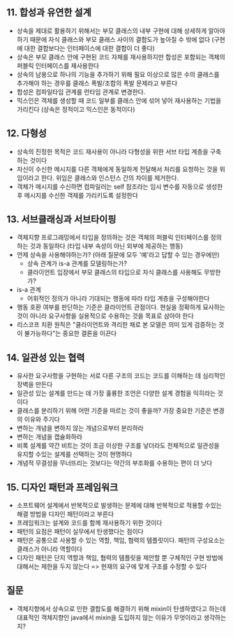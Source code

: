 ## 11. 합성과 유연한 설계
- 상속을 제대로 활용하기 위해서는 부모 클래스의 내부 구현에 대해 상세하게 알아야 하기 때문에 자식 클래스와 부모 클래스 사이의 결합도가 높아질 수 밖에 없다 (구현에 대한 결합보다는 인터페이스에 대한 결합이 더 좋다)
- 상속은 부모 클래스 안에 구현된 코드 자체를 재사용하지만 합성은 포함되는 객체의 퍼블릭 인터페이스를 재사용한다
- 상속의 남용으로 하나의 기능을 추가하기 위해 필요 이상으로 많은 수의 클래스를 추가해야 하는 경우를 클래스 폭발/조합의 폭발 문제라고 부른다
- 합성은 컴파일타임 관계를 런타임 관계로 변경한다.
- 믹스인은 객체를 생성할 때 코드 일부를 클래스 안에 섞어 넣어 재사용하는 기법을 가리킨다 (상속은 정적이고 믹스인은 동적이다)

## 12. 다형성
- 상속의 진정한 목적은 코드 재사용이 아니라 다형성을 위한 서브 타입 계층을 구축하는 것이다
- 자신이 수신한 메시지를 다른 객체에게 동일하게 전달해서 처리를 요청하는 것을 위임이라고 한다. 위임은 클래스와 인스턴스 간의 차이를 제거한다.
- 객체가 메시지를 수신하면 컴파일러는 self 참조라는 임시 변수를 자동으로 생성한 후 메시지를 수신한 객체를 가리키도록 설정한다

## 13. 서브클래싱과 서브타이핑
- 객체지향 프로그래밍에서 타입을 정의하는 것은 객체의 퍼블릭 인터페이스를 정의하는 것과 동일하다 (타입 내부 속성이 아닌 외부에 제공하는 행동)
- 언제 상속을 사용해야하는가? (아래 질문에 모두 '예'라고 답할 수 있는 경우에만)
  - 상속 관계가 is-a 관계를 모델링하는가?
  - 클라이언트 입장에서 부모 클래스의 타입으로 자식 클래스를 사용해도 무방한가?
- is-a 관계
  - 어휘적인 정의가 아니라 기대되는 행동에 따라 타입 계층을 구성해야한다
- 행동 호환 여부를 판단하는 기준은 클라이언트 관점이다. 현실을 정확하게 묘사하는 것이 아니라 요구사항을 실용적으로 수용하는 것을 목표로 삼아야 한다
- 리스코프 치환 원칙은 "클라이언트와 격리한 채로 본 모델은 의미 있게 검증하는 것이 불가능하다"는 중요한 결론을 이끈다

## 14. 일관성 있는 협력
- 유사한 요구사항을 구현하는 서로 다른 구조의 코드는 코드를 이해하는 데 심리적인 장벽을 만든다
- 일관성 있는 설계를 만드는 데 가장 훌륭한 조언은 다양한 설계 경험을 익히라는 것이다
- 클래스를 분리하기 위해 어떤 기준을 따르는 것이 좋을까? 가장 중요한 기준은 변경의 이유와 주기다
- 변하는 개념을 변하지 않는 개념으로부터 분리하라
- 변하는 개념을 캡슐화하라
- 비록 설계를 약간 비트는 것이 조금 이상한 구조를 낳더라도 전체적으로 일관성을 유지할 수있는 설계를 선택하는 것이 현명하다
- 개념적 무결성을 무너뜨리는 것보다는 약간의 부조화를 수용하는 편이 더 낫다

## 15. 디자인 패턴과 프레임워크
- 소프트웨어 설계에서 반복적으로 발생하는 문제에 대해 반복적으로 적용할 수있는 해결 방법을 디자인 패턴이라고 부른다
- 프레임워크는 설계와 코드를 함께 재사용하기 위한 것이다
- 패턴의 요점은 패턴이 실무에서 탄생했다는 점이다
- 패턴은 공통으로 사용할 수 있는 역할, 책임, 협력의 템플릿이다. 패턴의 구성요소는 클래스가 아니라 역할이다
- 디자인 패턴은 단지 역할과 책임, 협력의 템플릿을 제안할 뿐 구체적인 구현 방법에 대해서는 제한을 두지 않는다 => 현재의 요구에 맞게 구조를 수정할 수 있다

## 질문
- 객체지향에서 상속으로 인한 결합도를 해결하기 위해 mixin이 탄생하였다고 하는데 대표적인 객체지향인 java에서 mixin을 도입하지 않는 이유가 무엇이라고 생각하는지?
